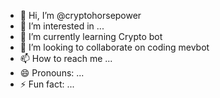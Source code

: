 - 👋 Hi, I’m @cryptohorsepower
- 👀 I’m interested in ...
- 🌱 I’m currently learning Crypto bot
- 💞️ I’m looking to collaborate on coding mevbot
- 📫 How to reach me ...
- 😄 Pronouns: ...
- ⚡ Fun fact: ...

<!---
cryptohorsepower/cryptohorsepower is a ✨ special ✨ repository because its `README.md` (this file) appears on your GitHub profile.
You can click the Preview link to take a look at your changes.
--->
